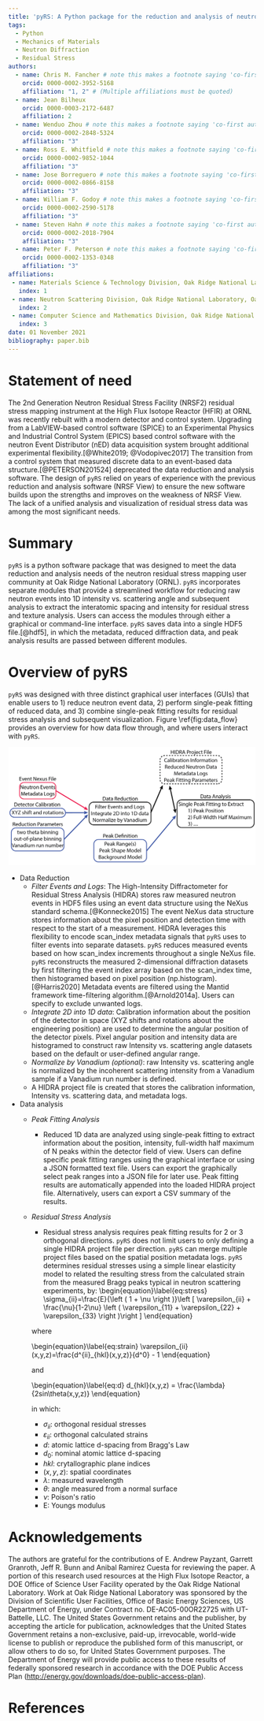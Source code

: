 ```yaml
---
title: 'pyRS: A Python package for the reduction and analysis of neutron residual stress data'
tags:
  - Python
  - Mechanics of Materials
  - Neutron Diffraction
  - Residual Stress
authors:
  - name: Chris M. Fancher # note this makes a footnote saying 'co-first author'
    orcid: 0000-0002-3952-5168
    affiliation: "1, 2" # (Multiple affiliations must be quoted)
  - name: Jean Bilheux
    orcid: 0000-0003-2172-6487
    affiliation: 2
  - name: Wenduo Zhou # note this makes a footnote saying 'co-first author'
    orcid: 0000-0002-2848-5324
    affiliation: "3"
  - name: Ross E. Whitfield # note this makes a footnote saying 'co-first author'
    orcid: 0000-0002-9852-1044
    affiliation: "3"
  - name: Jose Borreguero # note this makes a footnote saying 'co-first author'
    orcid: 0000-0002-0866-8158
    affiliation: "3"
  - name: William F. Godoy # note this makes a footnote saying 'co-first author'
    orcid: 0000-0002-2590-5178
    affiliation: "3"
  - name: Steven Hahn # note this makes a footnote saying 'co-first author'
    orcid: 0000-0002-2018-7904
    affiliation: "3"
  - name: Peter F. Peterson # note this makes a footnote saying 'co-first author'
    orcid: 0000-0002-1353-0348
    affiliation: "3"
affiliations:
 - name: Materials Science & Technology Division, Oak Ridge National Laboratory, Oak Ridge, TN
   index: 1
 - name: Neutron Scattering Division, Oak Ridge National Laboratory, Oak Ridge, TN
   index: 2
 - name: Computer Science and Mathematics Division, Oak Ridge National Laboratory, Oak Ridge, TN
   index: 3
date: 01 November 2021
bibliography: paper.bib
---
```


# Statement of need

The 2nd Generation Neutron Residual Stress Facility (NRSF2) residual stress mapping instrument at the High Flux Isotope Reactor (HFIR) at ORNL was recently rebuilt with a modern detector and control system. Upgrading from a LabVIEW-based control software (SPICE) to an Experimental Physics and Industrial Control System (EPICS) based control software with the neutron Event Distributor (nED) data acquisition system brought additional experimental flexibility.[@White2019; @Vodopivec2017] The transition from a control system that measured discrete data to an event-based data structure.[@PETERSON201524] deprecated the data reduction and analysis software. The design of `pyRS` relied on years of experience with the previous reduction and analysis software (NRSF View) to ensure the new software builds upon the strengths and improves on the weakness of NRSF View. The lack of a unified analysis and visualization of residual stress data was among the most significant needs.  

# Summary
`pyRS` is a python software package that was designed to meet the data reduction and analysis needs of the neutron residual stress mapping user community at Oak Ridge National Laboratory (ORNL). `pyRS` incorporates separate modules that provide a streamlined workflow for reducing raw neutron events into 1D intensity vs. scattering angle and subsequent analysis to extract the interatomic spacing and intensity for residual stress and texture analysis. Users can access the modules through either a graphical or command-line interface. `pyRS` saves data into a single HDF5 file.[@hdf5], in which the metadata, reduced diffraction data, and peak analysis results are passed between different modules.

# Overview of pyRS
`pyRS` was designed with three distinct graphical user interfaces (GUIs) that enable users to 1) reduce neutron event data, 2) perform single-peak fitting of reduced data, and 3) combine single-peak fitting results for residual stress analysis and subsequent visualization. Figure \ref{fig:data_flow} provides an overview for how data flow through, and where users interact with `pyRS`.

<p style="text-align: center;">

![Overview of how \texttt{pyRS} takes in raw neutron data ($\color{red}{red}$) and user inputs ($\color{blue}{blue}$) into the Data Reduction and Data Analysis components. The Data Reduction creates a HIDRA Project File that is then appended with analysis results. Note that the user can specify the inputs through a graphical or python scripting interface.\label{fig:data_flow}](Data_Flow-01.png)

</p>

* Data Reduction
  * *Filter Events and Logs*: The High-Intensity Diffractometer for Residual Stress Analysis (HIDRA) stores raw measured neutron events in HDF5 files using an event data structure using the NeXus standard schema.[@Konnecke2015] The event NeXus data structure stores information about the pixel position and detection time with respect to the start of a measurement. HIDRA leverages this flexibility to encode scan_index metadata signals that `pyRS` uses to filter events into separate datasets. `pyRS` reduces measured events based on how scan_index increments throughout a single NeXus file. `pyRS` reconstructs the measured 2-dimensional diffraction datasets by first filtering the event index array based on the scan_index time, then histogramed based on pixel position (np.histogram).[@Harris2020] Metadata events are filtered using the Mantid framework time-filtering algorithm.[@Arnold2014a]. Users can specify to exclude unwanted logs.
  * *Integrate 2D into 1D data*: Calibration information about the position of the detector in space (XYZ shifts and rotations about the engineering position) are used to determine the angular position of the detector pixels. Pixel angular position and intensity data are histogramed to construct raw Intensity vs. scattering angle datasets based on the default or user-defined angular range.
  * *Normalize by Vanadium (optional)*: raw Intensity vs. scattering angle is normalized by the incoherent scattering intensity from a Vanadium sample if a Vanadium run number is defined.
  * A HIDRA project file is created that stores the calibration information, Intensity vs. scattering data, and metadata logs.
* Data analysis
  * *Peak Fitting Analysis*
    * Reduced 1D data are analyzed using single-peak fitting to extract information about the position, intensity, full-width half maximum of N peaks within the detector field of view. Users can define specific peak fitting ranges using the graphical interface or using a JSON formatted text file. Users can export the graphically select peak ranges into a JSON file for later use. Peak fitting results are automatically appended into the loaded HIDRA project file. Alternatively, users can export a CSV summary of the results.
  * *Residual Stress Analysis*
    * Residual stress analysis requires peak fitting results for 2 or 3 orthogonal directions. `pyRS` does not limit users to only defining a single HIDRA project file per direction. `pyRS` can merge multiple project files based on the spatial position metadata logs. `pyRS` determines residual stresses using a simple linear elasticity model to related the resulting stress from the calculated strain from the measured Bragg peaks typical in neutron scattering experiments, by:
    \begin{equation}\label{eq:stress}
    \sigma_{ii}=\frac{E}{\left ( 1 + \nu \right )}\left [ \varepsilon_{ii} + \frac{\nu}{1-2\nu} \left ( \varepsilon_{11} + \varepsilon_{22} + \varepsilon_{33} \right )\right ]
    \end{equation}

    where

    \begin{equation}\label{eq:strain}
    \varepsilon_{ii}(x,y,z)=\frac{d^{ii}_{hkl}(x,y,z)}{d^0} - 1
    \end{equation}

    and

    \begin{equation}\label{eq:d}
    d_{hkl}(x,y,z) = \frac{\lambda}{2sin\theta(x,y,z)}
    \end{equation}

    in which:
    - $\sigma_{ii}$: orthogonal residual stresses
    - $\varepsilon_{ii}$: orthogonal calculated strains
    - $d$: atomic lattice d-spacing from Bragg's Law
    - $d_0$: nominal atomic lattice d-spacing
    - $hkl$: crytallographic plane indices
    - $(x,y,z)$: spatial coordinates
    - $\lambda$: measured wavelength
    - $\theta$: angle measured from a normal surface
    - $\nu$: Poison's ratio
    - E: Youngs modulus


# Acknowledgements

The authors are grateful for the contributions of E. Andrew Payzant, Garrett Granroth, Jeff R. Bunn and Anibal Ramirez Cuesta for reviewing the paper. A portion of this research used resources at the High Flux Isotope Reactor, a DOE Office of Science User Facility operated by the Oak Ridge National Laboratory. Work at Oak Ridge National Laboratory was sponsored by the Division of Scientific User Facilities, Office of Basic Energy Sciences, US Department of Energy, under Contract no. DE-AC05-00OR22725 with UT-Battelle, LLC. The United States Government retains and the publisher, by accepting the article for publication, acknowledges that the United States Government retains a non-exclusive, paid-up, irrevocable, world-wide license to publish or reproduce the published form of this manuscript, or allow others to do so, for United States Government purposes.  The Department of Energy will provide public access to these results of federally sponsored research in accordance with the DOE Public Access Plan (<http://energy.gov/downloads/doe-public-access-plan>).

# References
